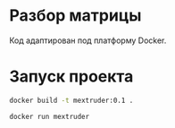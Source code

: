 # Разбор матрицы

Код адаптирован под платформу Docker.

# Запуск проекта

```bash
docker build -t mextruder:0.1 .
```

```bash
docker run mextruder
```